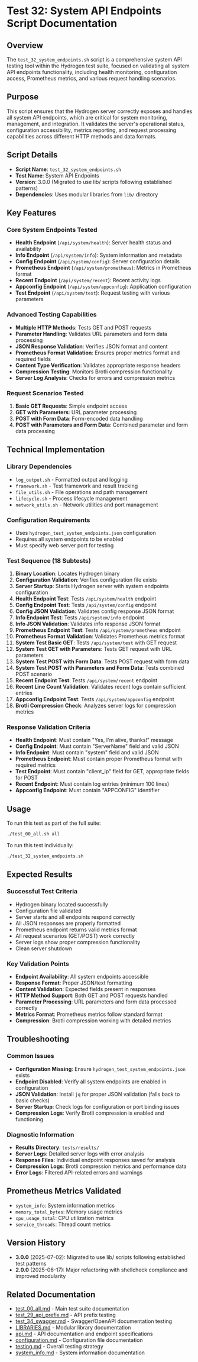 # Test 32: System API Endpoints Script Documentation

## Overview

The `test_32_system_endpoints.sh` script is a comprehensive system API testing tool within the Hydrogen test suite, focused on validating all system API endpoints functionality, including health monitoring, configuration access, Prometheus metrics, and various request handling scenarios.

## Purpose

This script ensures that the Hydrogen server correctly exposes and handles all system API endpoints, which are critical for system monitoring, management, and integration. It validates the server's operational status, configuration accessibility, metrics reporting, and request processing capabilities across different HTTP methods and data formats.

## Script Details

- **Script Name**: `test_32_system_endpoints.sh`
- **Test Name**: System API Endpoints
- **Version**: 3.0.0 (Migrated to use lib/ scripts following established patterns)
- **Dependencies**: Uses modular libraries from `lib/` directory

## Key Features

### Core System Endpoints Tested

- **Health Endpoint** (`/api/system/health`): Server health status and availability
- **Info Endpoint** (`/api/system/info`): System information and metadata
- **Config Endpoint** (`/api/system/config`): Server configuration details
- **Prometheus Endpoint** (`/api/system/prometheus`): Metrics in Prometheus format
- **Recent Endpoint** (`/api/system/recent`): Recent activity logs
- **Appconfig Endpoint** (`/api/system/appconfig`): Application configuration
- **Test Endpoint** (`/api/system/test`): Request testing with various parameters

### Advanced Testing Capabilities

- **Multiple HTTP Methods**: Tests GET and POST requests
- **Parameter Handling**: Validates URL parameters and form data processing
- **JSON Response Validation**: Verifies JSON format and content
- **Prometheus Format Validation**: Ensures proper metrics format and required fields
- **Content Type Verification**: Validates appropriate response headers
- **Compression Testing**: Monitors Brotli compression functionality
- **Server Log Analysis**: Checks for errors and compression metrics

### Request Scenarios Tested

1. **Basic GET Requests**: Simple endpoint access
2. **GET with Parameters**: URL parameter processing
3. **POST with Form Data**: Form-encoded data handling
4. **POST with Parameters and Form Data**: Combined parameter and form data processing

## Technical Implementation

### Library Dependencies

- `log_output.sh` - Formatted output and logging
- `framework.sh` - Test framework and result tracking
- `file_utils.sh` - File operations and path management
- `lifecycle.sh` - Process lifecycle management
- `network_utils.sh` - Network utilities and port management

### Configuration Requirements

- Uses `hydrogen_test_system_endpoints.json` configuration
- Requires all system endpoints to be enabled
- Must specify web server port for testing

### Test Sequence (18 Subtests)

1. **Binary Location**: Locates Hydrogen binary
2. **Configuration Validation**: Verifies configuration file exists
3. **Server Startup**: Starts Hydrogen server with system endpoints configuration
4. **Health Endpoint Test**: Tests `/api/system/health` endpoint
5. **Config Endpoint Test**: Tests `/api/system/config` endpoint
6. **Config JSON Validation**: Validates config response JSON format
7. **Info Endpoint Test**: Tests `/api/system/info` endpoint
8. **Info JSON Validation**: Validates info response JSON format
9. **Prometheus Endpoint Test**: Tests `/api/system/prometheus` endpoint
10. **Prometheus Format Validation**: Validates Prometheus metrics format
11. **System Test Basic GET**: Tests `/api/system/test` with GET request
12. **System Test GET with Parameters**: Tests GET request with URL parameters
13. **System Test POST with Form Data**: Tests POST request with form data
14. **System Test POST with Parameters and Form Data**: Tests combined POST scenario
15. **Recent Endpoint Test**: Tests `/api/system/recent` endpoint
16. **Recent Line Count Validation**: Validates recent logs contain sufficient entries
17. **Appconfig Endpoint Test**: Tests `/api/system/appconfig` endpoint
18. **Brotli Compression Check**: Analyzes server logs for compression metrics

### Response Validation Criteria

- **Health Endpoint**: Must contain "Yes, I'm alive, thanks!" message
- **Config Endpoint**: Must contain "ServerName" field and valid JSON
- **Info Endpoint**: Must contain "system" field and valid JSON
- **Prometheus Endpoint**: Must contain proper Prometheus format with required metrics
- **Test Endpoint**: Must contain "client_ip" field for GET, appropriate fields for POST
- **Recent Endpoint**: Must contain log entries (minimum 100 lines)
- **Appconfig Endpoint**: Must contain "APPCONFIG" identifier

## Usage

To run this test as part of the full suite:

```bash
./test_00_all.sh all
```

To run this test individually:

```bash
./test_32_system_endpoints.sh
```

## Expected Results

### Successful Test Criteria

- Hydrogen binary located successfully
- Configuration file validated
- Server starts and all endpoints respond correctly
- All JSON responses are properly formatted
- Prometheus endpoint returns valid metrics format
- All request scenarios (GET/POST) work correctly
- Server logs show proper compression functionality
- Clean server shutdown

### Key Validation Points

- **Endpoint Availability**: All system endpoints accessible
- **Response Format**: Proper JSON/text formatting
- **Content Validation**: Expected fields present in responses
- **HTTP Method Support**: Both GET and POST requests handled
- **Parameter Processing**: URL parameters and form data processed correctly
- **Metrics Format**: Prometheus metrics follow standard format
- **Compression**: Brotli compression working with detailed metrics

## Troubleshooting

### Common Issues

- **Configuration Missing**: Ensure `hydrogen_test_system_endpoints.json` exists
- **Endpoint Disabled**: Verify all system endpoints are enabled in configuration
- **JSON Validation**: Install `jq` for proper JSON validation (falls back to basic checks)
- **Server Startup**: Check logs for configuration or port binding issues
- **Compression Logs**: Verify Brotli compression is enabled and functioning

### Diagnostic Information

- **Results Directory**: `tests/results/`
- **Server Logs**: Detailed server logs with error analysis
- **Response Files**: Individual endpoint responses saved for analysis
- **Compression Logs**: Brotli compression metrics and performance data
- **Error Logs**: Filtered API-related errors and warnings

## Prometheus Metrics Validated

- `system_info`: System information metrics
- `memory_total_bytes`: Memory usage metrics
- `cpu_usage_total`: CPU utilization metrics
- `service_threads`: Thread count metrics

## Version History

- **3.0.0** (2025-07-02): Migrated to use lib/ scripts following established test patterns
- **2.0.0** (2025-06-17): Major refactoring with shellcheck compliance and improved modularity

## Related Documentation

- [test_00_all.md](test_00_all.md) - Main test suite documentation
- [test_29_api_prefix.md](test_29_api_prefix.md) - API prefix testing
- [test_34_swagger.md](test_34_swagger.md) - Swagger/OpenAPI documentation testing
- [LIBRARIES.md](LIBRARIES.md) - Modular library documentation
- [api.md](../../docs/api.md) - API documentation and endpoint specifications
- [configuration.md](../../docs/configuration.md) - Configuration file documentation
- [testing.md](../../docs/testing.md) - Overall testing strategy
- [system_info.md](../../docs/system_info.md) - System information documentation
